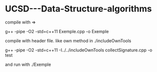 # UCSD---Data-Structure-algorithms

compile with => 

g++ -pipe -O2 -std=c++11 Exemple.cpp -o Exemple

compile with header file. like own method in ./includeOwnTools

g++ -pipe -O2 -std=c++11 -I../../includeOwnTools  collectSignature.cpp -o test

and run with ./Exemple